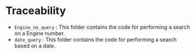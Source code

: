 # Traceability

- <code>Engine_no_query</code> : This folder contains the code for performing a search on a Engine number.
- <code>date_query</code> : This folder contains the code for performing a search based on a date.
